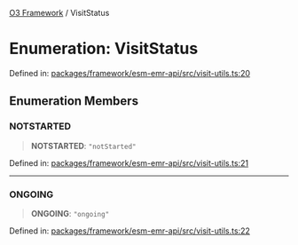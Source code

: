 [O3 Framework](../API.md) / VisitStatus

# Enumeration: VisitStatus

Defined in: [packages/framework/esm-emr-api/src/visit-utils.ts:20](https://github.com/openmrs/openmrs-esm-core/blob/85cde3ce59cd3d29230c98040a3f53525e808725/packages/framework/esm-emr-api/src/visit-utils.ts#L20)

## Enumeration Members

### NOTSTARTED

> **NOTSTARTED**: `"notStarted"`

Defined in: [packages/framework/esm-emr-api/src/visit-utils.ts:21](https://github.com/openmrs/openmrs-esm-core/blob/85cde3ce59cd3d29230c98040a3f53525e808725/packages/framework/esm-emr-api/src/visit-utils.ts#L21)

***

### ONGOING

> **ONGOING**: `"ongoing"`

Defined in: [packages/framework/esm-emr-api/src/visit-utils.ts:22](https://github.com/openmrs/openmrs-esm-core/blob/85cde3ce59cd3d29230c98040a3f53525e808725/packages/framework/esm-emr-api/src/visit-utils.ts#L22)
